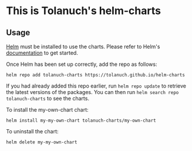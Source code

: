 # This is Tolanuch's helm-charts

## Usage

[Helm](https://helm.sh) must be installed to use the charts.  Please refer to
Helm's [documentation](https://helm.sh/docs) to get started.

Once Helm has been set up correctly, add the repo as follows:

    helm repo add tolanuch-charts https://tolanuch.github.io/helm-charts

If you had already added this repo earlier, run `helm repo update` to retrieve
the latest versions of the packages.  You can then run `helm search repo
tolanuch-charts` to see the charts.

To install the my-own-chart chart:

    helm install my-my-own-chart tolanuch-charts/my-own-chart

To uninstall the chart:

    helm delete my-my-own-chart
